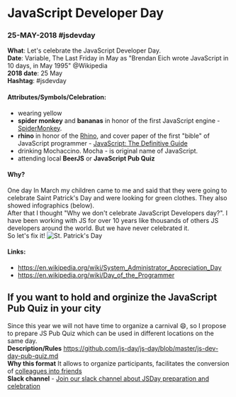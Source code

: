 # JavaScript Developer Day 
### 25-MAY-2018 #jsdevday 
 
**What**: Let's celebrate the JavaScript Developer Day.  
**Date**: Variable, The Last Friday in May as "Brendan Eich wrote JavaScript in 10 days, in May 1995" @Wikipedia  
**2018 date**: 25 May  
**Hashtag**: #jsdevday

#### Attributes/Symbols/Celebration:
  - wearing yellow
  - **spider monkey** and **bananas** in honor of the first JavaScript engine - [SpiderMonkey](https://developer.mozilla.org/en-US/docs/Mozilla/Projects/SpiderMonkey). 
  - **rhino** in honor of the [Rhino](https://github.com/mozilla/rhino), and cover paper of the first "bible" of JavaScript programmer - [JavaScript: The Definitive Guide](http://shop.oreilly.com/product/9780596805531.do)
  - drinking Mochaccino. Mocha - is original name of JavaScript.  
  - attending local **BeerJS** or **JavaScript Pub Quiz** 

#### Why?
One day In March my children came to me and said that they were going to celebrate Saint Patrick's Day and were looking for green clothes. They also showed infographics (below).  
After that I thought "Why we don't celebrate JavaScript Developers day?". I have been working with JS for over 10 years like thousands of others JS developers around the world. But we have never celebrated it.  
So let's fix it!
![St. Patrick's Day](http://varabei.com/public/IMG_1057.jpg)

#### Links:
- https://en.wikipedia.org/wiki/System_Administrator_Appreciation_Day
- https://en.wikipedia.org/wiki/Day_of_the_Programmer

## If you want to hold and orginize the JavaScript Pub Quiz in your city
Since this year we will not have time to organize a carnival :smile:, so I propose to prepare JS Pub Quiz which can be used in different locations on the same day.  
**Description/Rules** https://github.com/js-day/js-day/blob/master/js-dev-day-pub-quiz.md  
**Why this format** It allows to organize participants, facilitates the conversion of [colleagues into friends](https://www.ted.com/talks/robert_waldinger_what_makes_a_good_life_lessons_from_the_longest_study_on_happiness)  
**Slack channel** - [Join our slack channel about JSDay preparation and celebration](https://join.slack.com/t/jsdevday/shared_invite/enQtMzUxMzg1NTQ1MzUxLWVmNmY3NzAxMzUxNWQzMDU0Njk4MTViY2M1NjczNWM0NWVjYjUxZTY5YTEzMThkNTBhYjkzYTNiMTc0OGQxY2U)


